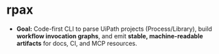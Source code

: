 # rpax

* **Goal:** Code-first CLI to parse UiPath projects (Process/Library), build **workflow invocation graphs**, and emit **stable, machine-readable artifacts** for docs, CI, and MCP resources.

